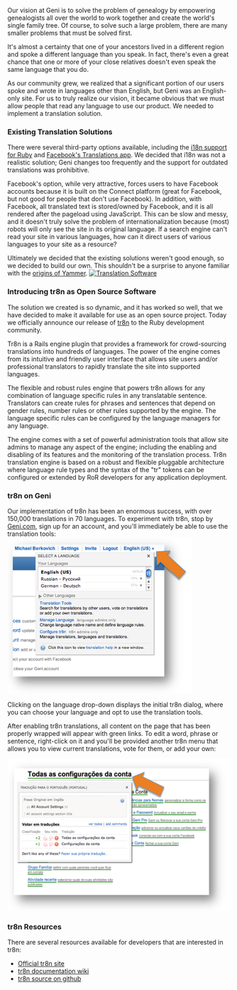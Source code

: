 Our vision at Geni is to solve the problem of genealogy by empowering genealogists all over the world to work together and create the world's single family tree. Of course, to solve such a large problem, there are many smaller problems that must be solved first.

It's almost a certainty that one of your ancestors lived in a different region and spoke a different language than you speak.  In fact, there's even a great chance that one or more of your close relatives doesn't even speak the same language that you do.

As our community grew, we realized that a significant portion of our users spoke and wrote in languages other than English, but Geni was an English-only site.  For us to truly realize our vision, it became obvious that we must allow people that read any language to use our product.  We needed to implement a translation solution.

<h3>Existing Translation Solutions</h3> 
There were several third-party options available, including the <a href="http://ruby-i18n.org/2008/7/31/welcome-to-the-future-of-i18n-in-ruby-on-rails">i18n support for Ruby</a> and <a href="http://www.facebook.com/translations/">Facebook's Translations app</a>. We decided that i18n was not a realistic solution; Geni changes too frequently and the support for outdated translations was prohibitive.

Facebook's option, while very attractive, forces users to have Facebook accounts because it is built on the Connect platform (great for Facebook, but not good for people that don't use Facebook).  In addition, with Facebook, all translated text is stored/owned by Facebook, and it is all rendered after the pageload using JavaScript. This can be slow and messy, and it doesn't truly solve the problem of internationalization because (most) robots will only see the site in its original language. If a search engine can't read your site in various languages, how can it direct users of various languages to your site as a resource?

Ultimately we decided that the existing solutions weren't good enough, so we decided to build our own. This shouldn't be a surprise to anyone familiar with the <a href="http://www.socaltech.com/interview_with_david_sacks__geni_and_yammer/s-0017613.html">origins of Yammer</a>.
<a href="http://www.tr8n.org"><img class="alignright" title="Tr8n" src="http://www.tr8n.org/tr8n/images/tr8n_logo2.png" alt="Translation Software" width="255" height="164" /></a> 

<h3>Introducing tr8n as Open Source Software</h3> 
The solution we created is so dynamic, and it has worked so well, that we have decided to make it available for use as an open source project. Today we officially announce our release of <a href="http://www.tr8n.org/">tr8n</a> to the Ruby development community.

Tr8n is a Rails engine plugin that provides a framework for crowd-sourcing translations into hundreds of languages. The power of the engine comes from its intuitive and friendly user interface that allows site users and/or professional translators to rapidly translate the site into supported languages.

The flexible and robust rules engine that powers tr8n allows for any combination of language specific rules in any translatable sentence. Translators can create rules for phrases and sentences that depend on gender rules, number rules or other rules supported by the engine. The language specific rules can be configured by the language managers for any language.

The engine comes with a set of powerful administration tools that allow site admins to manage any aspect of the engine; including the enabling and disabling of its features and the monitoring of the translation process. Tr8n translation engine is based on a robust and flexible pluggable architecture where language rule types and the syntax of the "tr" tokens can be configured or extended by RoR developers for any application deployment.

<h3>tr8n on Geni</h3> 
Our implementation of tr8n has been an enormous success, with over 150,000 translations in 70 languages. To experiment with tr8n, stop by <a href="http://www.geni.com/">Geni.com</a>, sign up for an account, and you'll immediately be able to use the translation tools:

<img class="aligncenter" src="/images/tr8n-language-dropdown.png" alt="" width="417" height="350" /> 

Clicking on the language drop-down displays the initial tr8n dialog, where you can choose your language and opt to use the translation tools.

After enabling tr8n translations, all content on the page that has been properly wrapped will appear with green links. To edit a word, phrase or sentence, right-click on it and you'll be provided another tr8n menu that allows you to view current translations, vote for them, or add your own:

<img class="aligncenter" title="tr8n menu" src="/images/tr8n-translation-interface.png" alt="" width="541" height="342" /> 

<h3>tr8n Resources</h3> 
There are several resources available for developers that are interested in tr8n:
<ul> 
<li><a href="http://www.tr8n.org">Official tr8n site</a></li> 
<li><a href="http://wiki.tr8n.org">tr8n documentation wiki</a></li> 
<li><a href="https://github.com/berk/tr8n">tr8n source on github</a></li> 
</ul> 
